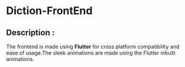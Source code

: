 # Diction-FrontEnd 


## Description :
 The frontend is made using **Flutter** for cross platform compatibility and ease of usage.The sleek animations are made using the Flutter inbuilt animations. 

 

